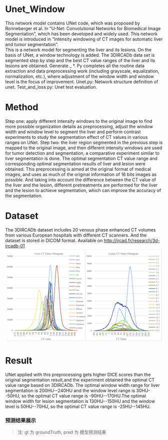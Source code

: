 # Unet_Window
This network model contains UNet code, which was proposed by Ronneberger et al. In “U-Net: Convolutional Networks for Biomedical Image Segmentation”, which has been developed and widely used. This network model is introduced in “Intensity windowing of CT images for automatic liver and tumor segmentation”.<br>
This is a network model for segmenting the liver and its lesions. On the basis of UNet, a window technology is added. The 3DIRCADb data set is segmented step by step and the best CT value ranges of the liver and its lesions are obtained. Generate _ *. Py completes all the routine data extraction and data preprocessing work (including grayscale, equalization, normalization, etc.), where adjustment of the window width and window level is the focus of improvement. Unet.py: Network structure definition of unet. Test_and_loss.py: Unet test evaluation.

# Method 
Step one: apply different intensity windows to the original image to find more possible organization details as preprocessing, adjust the window width and window level to segment the liver and perform contrast experiments to study the segmentation effect of CT values in various ranges on UNet. Step two: the liver region segmented in the previous step is mapped to the original image, and then different intensity windows are used for tumor detection and segmentation, a comparative experiment similar to liver segmentation is done. The optimal segmentation CT value range and corresponding optimal segmentation results of liver and lesion were obtained. This preprocessing is aimed at the original format of medical images, and uses as much of the original information of 16 bits images as possible. And taking into account the difference between the CT value of the liver and the lesion, different pretreatments are performed for the liver and the lesion to achieve segmentation, which can improve the accuracy of the segmentation.

# Dataset
The 3DIRCADb dataset includes 20 venous phase enhanced CT volumes from various European hospitals with different CT scanners. And the dataset is stored in DICOM format. Available on http://ircad.fr/research/3d-ircadb-01 
![image](https://github.com/rongmengling/unet_window/blob/master/images/liverlesions.jpg)

# Result
UNet applied with this preprocessing gets higher DICE scores than the original segmentation result,and the experiment obtained the optimal CT value range based on 3DIRCADb. The optimal window width range for liver segmentation is 200HU--240HU and the window level range is 30HU--50HU, so the optimal CT value range is -90HU--170HU.The optimal window width for lesion segmentation is 130HU--150HU and the window level is 50HU--70HU, so the optimal CT value range is -25HU--145HU.

### **预测结果展示**	

> 注: 	  		gt 为 groundTruth,  		  pred 为 模型预测结果


